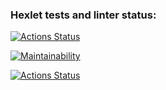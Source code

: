 ### Hexlet tests and linter status:
[![Actions Status](https://github.com/LiliyaSamigullina/python-project-lvl1/workflows/hexlet-check/badge.svg)](https://github.com/LiliyaSamigullina/python-project-lvl1/actions)

[![Maintainability](https://api.codeclimate.com/v1/badges/a99a88d28ad37a79dbf6/maintainability)](https://codeclimate.com/github/LiliyaSamigullina/python-project-lvl1)

[![Actions Status](https://github.com/LiliyaSamigullina/python-project-lvl1/workflows/run-linter/badge.svg)](https://github.com/LiliyaSamigullina/python-project-lvl1/actions)
